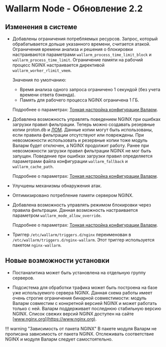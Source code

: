 # Wallarm Node - Обновление 2.2

## Изменения в системе

* Добавлены ограничения потребляемых ресурсов. Запрос, который обрабатывается
  дольше указанного времени, считается атакой. Ограничения времени анализа и
  решения о блокировки настраиваются параметрами
  `wallarm_process_time_limit_block` и `wallarm_process_time_limit`.
  Ограничение памяти на рабочий процесс NGINX настраивается директивой
  `wallarm_worker_rlimit_vmem`.

  Значения по умолчанию:

   * Время анализа одного запроса ограничено 1 секундой (без учета времени
     ответа бэкенда).
   * Память для рабочего процесса NGINX ограничена 1 ГБ.

  Подробнее о параметрах: [Тонкая настройка конфигурации Валарм](../admin-en/configure-parameters-en.md).

* Добавлена возможность управлять поведением NGINX при ошибках загрузки правил
  фильтрации. Теперь можно создавать резервные копии proton.db и [ЛОМ](../glossary-en.md#лом).
  Данные копии могут быть использованы, если правила фильтрации отсутствуют
  или повреждены. При невозможности использовать и резервные копии тоже
  модуль Валарм будет отключен, а NGINX продолжит работу. Ранее при
  невозможности загрузки правил фильтрации NGINX не мог быть запущен.
  Поведение при ошибках загрузки правил определяется параметрами файла
  конфигурации `wallarm_fallback` и `wallarm_cache_path`.

  Подробнее о параметрах: [Тонкая настройка конфигурации Валарм](../admin-en/configure-parameters-en.md).

* Улучшены механизмы обнаружения атак.

* Оптимизировано потребление памяти сервером NGINX.

* Добавлена возможность управлять режимом блокировки через правила фильтрации.
  Данная возможность настраивается параметром ``wallarm_mode_allow_override``.

  Подробнее о параметрах: [Тонкая настройка конфигурации Валарм](../admin-en/configure-parameters-en.md).

* Триггер `/etc/wallarm/triggers.d/nginx` переименован в
  `/etc/wallarm/triggers.d/nginx-wallarm`. Этот триггер используется пакетом `nginx-wallarm`.

## Новые возможности установки

* Постаналитика может быть установлена на отдельную группу серверов.

* Подсистема для обработки трафика может быть построена на базе уже
  используемого сервера NGINX. Данная схема работы имеет очень строгие
  ограничения бинарной совместимости: модуль Валарм совместим с конкретной
  версией NGINX и может работать только с ней. Валарм поддерживает последнюю
  стабильную версию NGINX. Список свежих версий NGINX доступен на сайте
  [www.nginx.org](https://www.nginx.org).

!!! warning "Зависимость от пакета NGINX"
    В пакете модуля Валарм не прописана зависимость от пакета NGINX. Отслеживать соответствие NGINX и модуля Валарм следует самостоятельно.
